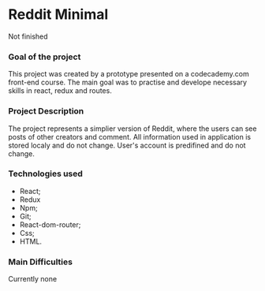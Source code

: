 # Reddit Minimal

Not finished

### Goal of the project

This project was created by a prototype presented on a codecademy.com front-end course. The main goal was to practise and develope necessary skills in react, redux and routes. 

### Project Description

The project represents a simplier version of Reddit, where the users can see posts of other creators and comment.
All information used in application is stored localy and do not change.
User's account is predifined and do not change.

### Technologies used
- React;
- Redux
- Npm;
- Git;
- React-dom-router;
- Css;
- HTML.

### Main Difficulties

Currently none
